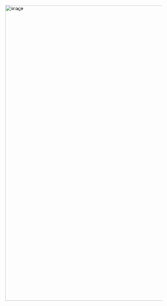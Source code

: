 <img width="949" alt="image" src="https://github.com/user-attachments/assets/8f3a62f2-5695-4eda-9c1b-bd86ae582961" />

